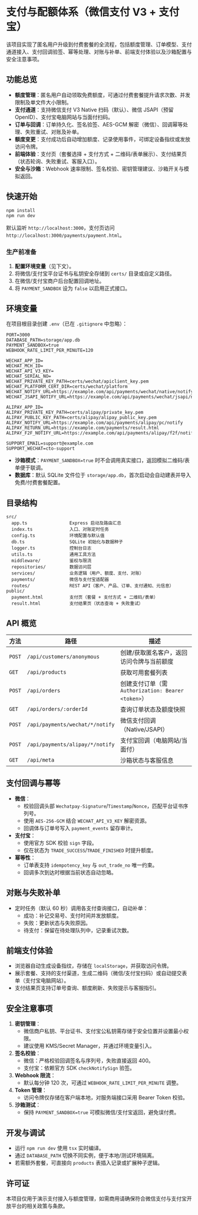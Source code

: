 # 支付与配额体系（微信支付 V3 + 支付宝）

该项目实现了匿名用户升级到付费套餐的全流程，包括额度管理、订单模型、支付通道接入、支付回调验签、幂等处理、对账与补单、前端支付体验以及沙箱配置与安全注意事项。

## 功能总览

- **额度管理**：匿名用户自动领取免费额度，可通过付费套餐提升请求次数、并发限制及单文件大小限制。
- **支付通道**：支持微信支付 V3 Native 扫码（默认）、微信 JSAPI（预留 OpenID）、支付宝电脑网站与当面付扫码。
- **订单与回调**：订单持久化、签名验签、AES-GCM 解密（微信）、回调幂等处理、失败重试、对账及补单。
- **额度变更**：支付成功后自动增加额度、记录使用事件，可绑定设备指纹或发放访问令牌。
- **前端体验**：支付页（套餐选择 + 支付方式 + 二维码/表单展示）、支付结果页（状态轮询、失败重试、客服入口）。
- **安全与沙箱**：Webhook 速率限制、签名校验、密钥管理建议、沙箱开关与模拟返回。

## 快速开始

```bash
npm install
npm run dev
```

默认监听 `http://localhost:3000`，支付页访问 `http://localhost:3000/payments/payment.html`。

### 生产前准备

1. **配置环境变量**（见下文）。
2. 将微信/支付宝平台证书与私钥安全存储到 `certs/` 目录或自定义路径。
3. 在微信/支付宝商户后台配置回调地址。
4. 将 `PAYMENT_SANDBOX` 设为 `false` 以启用正式接口。

## 环境变量

在项目根目录创建 `.env`（已在 `.gitignore` 中忽略）：

```env
PORT=3000
DATABASE_PATH=storage/app.db
PAYMENT_SANDBOX=true
WEBHOOK_RATE_LIMIT_PER_MINUTE=120

WECHAT_APP_ID=
WECHAT_MCH_ID=
WECHAT_API_V3_KEY=
WECHAT_SERIAL_NO=
WECHAT_PRIVATE_KEY_PATH=certs/wechat/apiclient_key.pem
WECHAT_PLATFORM_CERT_DIR=certs/wechat/platform
WECHAT_NOTIFY_URL=https://example.com/api/payments/wechat/native/notify
WECHAT_JSAPI_NOTIFY_URL=https://example.com/api/payments/wechat/jsapi/notify

ALIPAY_APP_ID=
ALIPAY_PRIVATE_KEY_PATH=certs/alipay/private_key.pem
ALIPAY_PUBLIC_KEY_PATH=certs/alipay/alipay_public_key.pem
ALIPAY_NOTIFY_URL=https://example.com/api/payments/alipay/pc/notify
ALIPAY_RETURN_URL=https://example.com/payments/result.html
ALIPAY_F2F_NOTIFY_URL=https://example.com/api/payments/alipay/f2f/notify

SUPPORT_EMAIL=support@example.com
SUPPORT_WECHAT=cto-support
```

- **沙箱模式**：`PAYMENT_SANDBOX=true` 时不会调用真实接口，返回模拟二维码/表单便于联调。
- **数据库**：默认 SQLite 文件位于 `storage/app.db`，首次启动会自动建表并导入免费/付费套餐配置。

## 目录结构

```
src/
  app.ts                Express 启动及路由汇总
  index.ts              入口、对账定时任务
  config.ts             环境配置与默认值
  db.ts                 SQLite 初始化与数据种子
  logger.ts             控制台日志
  utils.ts              通用工具方法
  middleware/           鉴权与限流
  repositories/         数据访问层
  services/             业务逻辑（用户、额度、支付、对账）
  payments/             微信与支付宝适配器
  routes/               REST API（客户、产品、订单、支付通知、元信息）
public/
  payment.html          支付页（套餐 + 支付方式 + 二维码/表单）
  result.html           支付结果页（状态查询 + 失败重试）
```

## API 概览

| 方法 | 路径 | 描述 |
| ---- | ---- | ---- |
| `POST` | `/api/customers/anonymous` | 创建/获取匿名客户，返回访问令牌与当前额度 |
| `GET` | `/api/products` | 获取可用套餐列表 |
| `POST` | `/api/orders` | 创建支付订单（需 `Authorization: Bearer <token>`）|
| `GET` | `/api/orders/:orderId` | 查询订单状态及额度快照 |
| `POST` | `/api/payments/wechat/*/notify` | 微信支付回调（Native/JSAPI）|
| `POST` | `/api/payments/alipay/*/notify` | 支付宝回调（电脑网站/当面付）|
| `GET` | `/api/meta` | 沙箱状态与客服信息 |

## 支付回调与幂等

- **微信**：
  - 校验回调头部 `Wechatpay-Signature`/`Timestamp`/`Nonce`，匹配平台证书序列号。
  - 使用 `AES-256-GCM` 结合 `WECHAT_API_V3_KEY` 解密资源。
  - 回调体与订单号写入 `payment_events` 留存审计。
- **支付宝**：
  - 使用官方 SDK 校验 `sign` 字段。
  - 仅在状态为 `TRADE_SUCCESS`/`TRADE_FINISHED` 时提升额度。
- **幂等性**：
  - 订单表支持 `idempotency_key` 与 `out_trade_no` 唯一约束。
  - 回调多次到达时根据当前状态自动忽略。

## 对账与失败补单

- 定时任务（默认 60 秒）调用各支付查询接口，自动补单：
  - 成功：补记交易号、支付时间并发放额度。
  - 失败：更新状态与失败原因。
  - 待支付：保留在待处理队列中，记录重试次数。

## 前端支付体验

- 浏览器自动生成设备指纹，存储在 `localStorage`，并获取访问令牌。
- 展示套餐、支持的支付渠道，生成二维码（微信/支付宝扫码）或自动提交表单（支付宝电脑网站）。
- 支付结果页支持订单号查询、额度刷新、失败提示与客服指引。

## 安全注意事项

1. **密钥管理**：
   - 微信商户私钥、平台证书、支付宝公私钥需存储于安全位置并设置最小权限。
   - 建议使用 KMS/Secret Manager，并通过环境变量引入。
2. **签名校验**：
   - 微信：严格校验回调签名与序列号，失败直接返回 400。
   - 支付宝：依赖官方 SDK `checkNotifySign` 验签。
3. **Webhook 限流**：
   - 默认每分钟 120 次，可通过 `WEBHOOK_RATE_LIMIT_PER_MINUTE` 调整。
4. **Token 管理**：
   - 访问令牌仅存储在客户端本地，对服务端接口采用 Bearer Token 校验。
5. **沙箱测试**：
   - 保持 `PAYMENT_SANDBOX=true` 可模拟微信/支付宝返回，避免误付费。

## 开发与调试

- 运行 `npm run dev` 使用 `tsx` 实时编译。
- 通过 `DATABASE_PATH` 切换不同实例，便于本地/测试环境隔离。
- 若需额外套餐，可直接向 `products` 表插入记录或扩展种子逻辑。

## 许可证

本项目仅用于演示支付接入与额度管理，如需商用请确保符合微信支付与支付宝开放平台的相关政策与条款。
